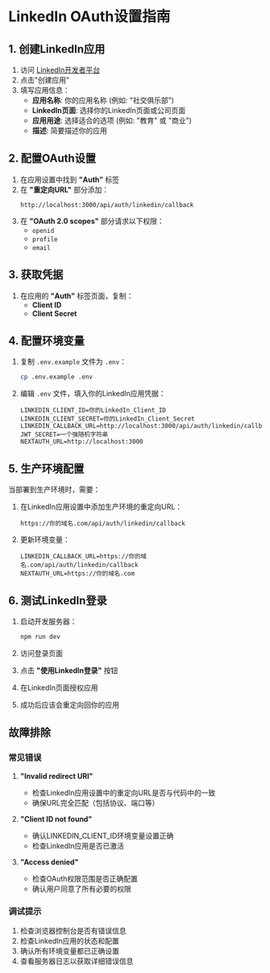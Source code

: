 # LinkedIn OAuth设置指南

## 1. 创建LinkedIn应用

1. 访问 [LinkedIn开发者平台](https://www.linkedin.com/developers/)
2. 点击"创建应用"
3. 填写应用信息：
   - **应用名称**: 你的应用名称 (例如: "社交俱乐部")
   - **LinkedIn页面**: 选择你的LinkedIn页面或公司页面
   - **应用用途**: 选择适合的选项 (例如: "教育" 或 "商业")
   - **描述**: 简要描述你的应用

## 2. 配置OAuth设置

1. 在应用设置中找到 **"Auth"** 标签
2. 在 **"重定向URL"** 部分添加：
   ```
   http://localhost:3000/api/auth/linkedin/callback
   ```
3. 在 **"OAuth 2.0 scopes"** 部分请求以下权限：
   - `openid`
   - `profile` 
   - `email`

## 3. 获取凭据

1. 在应用的 **"Auth"** 标签页面，复制：
   - **Client ID**
   - **Client Secret**

## 4. 配置环境变量

1. 复制 `.env.example` 文件为 `.env`：
   ```bash
   cp .env.example .env
   ```

2. 编辑 `.env` 文件，填入你的LinkedIn应用凭据：
   ```env
   LINKEDIN_CLIENT_ID=你的LinkedIn_Client_ID
   LINKEDIN_CLIENT_SECRET=你的LinkedIn_Client_Secret
   LINKEDIN_CALLBACK_URL=http://localhost:3000/api/auth/linkedin/callback
   JWT_SECRET=一个强随机字符串
   NEXTAUTH_URL=http://localhost:3000
   ```

## 5. 生产环境配置

当部署到生产环境时，需要：

1. 在LinkedIn应用设置中添加生产环境的重定向URL：
   ```
   https://你的域名.com/api/auth/linkedin/callback
   ```

2. 更新环境变量：
   ```env
   LINKEDIN_CALLBACK_URL=https://你的域名.com/api/auth/linkedin/callback
   NEXTAUTH_URL=https://你的域名.com
   ```

## 6. 测试LinkedIn登录

1. 启动开发服务器：
   ```bash
   npm run dev
   ```

2. 访问登录页面
3. 点击 **"使用LinkedIn登录"** 按钮
4. 在LinkedIn页面授权应用
5. 成功后应该会重定向回你的应用

## 故障排除

### 常见错误

1. **"Invalid redirect URI"**
   - 检查LinkedIn应用设置中的重定向URL是否与代码中的一致
   - 确保URL完全匹配（包括协议、端口等）

2. **"Client ID not found"**
   - 确认LINKEDIN_CLIENT_ID环境变量设置正确
   - 检查LinkedIn应用是否已激活

3. **"Access denied"**
   - 检查OAuth权限范围是否正确配置
   - 确认用户同意了所有必要的权限

### 调试提示

1. 检查浏览器控制台是否有错误信息
2. 检查LinkedIn应用的状态和配置
3. 确认所有环境变量都已正确设置
4. 查看服务器日志以获取详细错误信息 